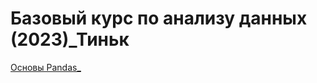 # Базовый курс по анализу данных (2023)_Тиньк
[Основы Pandas_](https://github.com/Art9050/learning/blob/main/Basic%20course%20in%20data%20analysis%20(2023)_Tink/%D0%9E%D1%81%D0%BD%D0%BE%D0%B2%D1%8B_Pandas_%D0%91%D0%B0%D0%B7%D0%BE%D0%B2%D1%8B%D0%B9_%D0%BA%D1%83%D1%80%D1%81_%D0%BF%D0%BE_%D0%B0%D0%BD%D0%B0%D0%BB%D0%B8%D0%B7%D1%83_%D0%B4%D0%B0%D0%BD%D0%BD%D1%8B%D1%85_(2023)_%D0%A2%D0%B8%D0%BD%D1%8C%D0%BA.ipynb)

